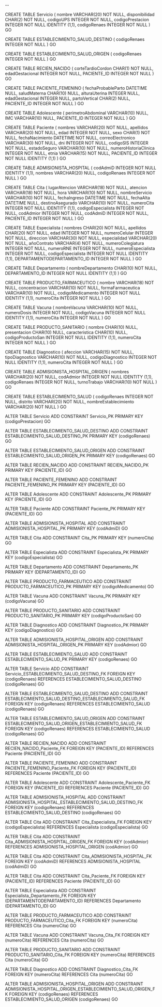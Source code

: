 --<ScriptOptions statementTerminator="GO"/>

CREATE TABLE Servicio (
		nombre VARCHAR(20) NOT NULL,
		disponibilidad CHAR(2) NOT NULL,
		codigoUPS INTEGER NOT NULL,
		codigoPrestacion INTEGER NOT NULL IDENTITY (1,1),
		codigoRenaes INTEGER NOT NULL
	)
GO

CREATE TABLE ESTABLECIMIENTO_SALUD_DESTINO (
		codigoRenaes INTEGER NOT NULL
	)
GO

CREATE TABLE ESTABLECIMIENTO_SALUD_ORIGEN (
		codigoRenaes INTEGER NOT NULL
	)
GO

CREATE TABLE RECIEN_NACIDO (
		corteTardioCordon CHAR(1) NOT NULL,
		edadGestacional INTEGER NOT NULL,
		PACIENTE_ID INTEGER NOT NULL
	)
GO

CREATE TABLE PACIENTE_FEMENINO (
		fechaProbableParto DATETIME NULL,
		saludMaterna CHAR(10) NULL,
		alturaUterina INTEGER NULL,
		edadGestacional INTEGER NULL,
		partoVertical CHAR(2) NULL,
		PACIENTE_ID INTEGER NOT NULL
	)
GO

CREATE TABLE Adolescente (
		perimetroAbdominal VARCHAR(10) NULL,
		IMC VARCHAR(10) NULL,
		PACIENTE_ID INTEGER NOT NULL
	)
GO

CREATE TABLE Paciente (
		nombres VARCHAR(20) NOT NULL,
		apellidos VARCHAR(20) NOT NULL,
		edad INTEGER NOT NULL,
		sexo CHAR(1) NOT NULL,
		fechaNacimiento DATETIME NOT NULL,
		correoElectronico VARCHAR(30) NOT NULL,
		dni INTEGER NOT NULL,
		codigoSIS INTEGER NOT NULL,
		estadoSeguro VARCHAR(10) NOT NULL,
		numeroHistoriaClinica INTEGER NOT NULL,
		etnia VARCHAR(15) NOT NULL,
		PACIENTE_ID INTEGER NOT NULL IDENTITY (1,1)
	)
GO

CREATE TABLE ADMISIONISTA_HOSPITAL (
		codAdmiD INTEGER NOT NULL IDENTITY (1,1),
		nombres VARCHAR(20) NULL,
		codigoRenaes INTEGER NOT NULL
	)
GO

CREATE TABLE Cita (
		lugarAtencion VARCHAR(18) NOT NULL,
		atencion VARCHAR(18) NOT NULL,
		hora VARCHAR(10) NOT NULL,
		nombreServicio VARCHAR(10) NOT NULL,
		fechaIngreso DATETIME NOT NULL,
		fechaAlta DATETIME NULL,
		destinoAsegurado VARCHAR(10) NOT NULL,
		numeroCita INTEGER NOT NULL IDENTITY (1,1),
		codigoEspecialista INTEGER NOT NULL,
		codAdmior INTEGER NOT NULL,
		codAdmiD INTEGER NOT NULL,
		PACIENTE_ID INTEGER NOT NULL
	)
GO

CREATE TABLE Especialista (
		nombres CHAR(20) NOT NULL,
		apellidos CHAR(20) NOT NULL,
		edad INTEGER NOT NULL,
		numeroCelular INTEGER NOT NULL,
		direccion VARCHAR(30) NOT NULL,
		especialidad VARCHAR(20) NOT NULL,
		añoContrato VARCHAR(4) NOT NULL,
		numeroColegiatura INTEGER NOT NULL,
		numeroRNE INTEGER NOT NULL,
		numeroEspecialista INTEGER NOT NULL,
		codigoEspecialista INTEGER NOT NULL IDENTITY (1,1),
		DEPARTAMENTODEPARTAMENTO_ID INTEGER NOT NULL
	)
GO

CREATE TABLE Departamento (
		nombreDepartamento CHAR(10) NOT NULL,
		DEPARTAMENTO_ID INTEGER NOT NULL IDENTITY (1,1)
	)
GO

CREATE TABLE PRODUCTO_FARMACEUTICO (
		nombre VARCHAR(18) NOT NULL,
		concentracion VARCHAR(10) NOT NULL,
		formaFarmaceutica VARCHAR(10) NOT NULL,
		codigoMedicamento INTEGER NOT NULL IDENTITY (1,1),
		numeroCita INTEGER NOT NULL
	)
GO

CREATE TABLE Vacuna (
		nombreVacuna VARCHAR(10) NOT NULL,
		numeroDosis INTEGER NOT NULL,
		codigoVacuna INTEGER NOT NULL IDENTITY (1,1),
		numeroCita INTEGER NOT NULL
	)
GO

CREATE TABLE PRODUCTO_SANITARIO (
		nombre CHAR(10) NULL,
		presentacion CHAR(10) NULL,
		caracteristica CHAR(10) NULL,
		codigoProductoSan INTEGER NOT NULL IDENTITY (1,1),
		numeroCita INTEGER NOT NULL
	)
GO

CREATE TABLE Diagnostico (
		afeccion VARCHAR(15) NOT NULL,
		tipoDiagnostico VARCHAR(10) NOT NULL,
		codigoDiagnostico INTEGER NOT NULL IDENTITY (1,1),
		numeroCita INTEGER NOT NULL
	)
GO

CREATE TABLE ADMISIONISTA_HOSPITAL_ORIGEN (
		nombres VARCHAR(20) NOT NULL,
		codAdmior INTEGER NOT NULL IDENTITY (1,1),
		codigoRenaes INTEGER NOT NULL,
		turnoTrabajo VARCHAR(10) NOT NULL
	)
GO

CREATE TABLE ESTABLECIMIENTO_SALUD (
		codigoRenaes INTEGER NOT NULL,
		distrito VARCHAR(20) NOT NULL,
		nombreEstablecimiento VARCHAR(20) NOT NULL
	)
GO

ALTER TABLE Servicio ADD CONSTRAINT Servicio_PK PRIMARY KEY
	(codigoPrestacion)
GO

ALTER TABLE ESTABLECIMIENTO_SALUD_DESTINO ADD CONSTRAINT ESTABLECIMIENTO_SALUD_DESTINO_PK PRIMARY KEY
	(codigoRenaes)
GO

ALTER TABLE ESTABLECIMIENTO_SALUD_ORIGEN ADD CONSTRAINT ESTABLECIMIENTO_SALUD_ORIGEN_PK PRIMARY KEY
	(codigoRenaes)
GO

ALTER TABLE RECIEN_NACIDO ADD CONSTRAINT RECIEN_NACIDO_PK PRIMARY KEY
	(PACIENTE_ID)
GO

ALTER TABLE PACIENTE_FEMENINO ADD CONSTRAINT PACIENTE_FEMENINO_PK PRIMARY KEY
	(PACIENTE_ID)
GO

ALTER TABLE Adolescente ADD CONSTRAINT Adolescente_PK PRIMARY KEY
	(PACIENTE_ID)
GO

ALTER TABLE Paciente ADD CONSTRAINT Paciente_PK PRIMARY KEY
	(PACIENTE_ID)
GO

ALTER TABLE ADMISIONISTA_HOSPITAL ADD CONSTRAINT ADMISIONISTA_HOSPITAL_PK PRIMARY KEY
	(codAdmiD)
GO

ALTER TABLE Cita ADD CONSTRAINT Cita_PK PRIMARY KEY
	(numeroCita)
GO

ALTER TABLE Especialista ADD CONSTRAINT Especialista_PK PRIMARY KEY
	(codigoEspecialista)
GO

ALTER TABLE Departamento ADD CONSTRAINT Departamento_PK PRIMARY KEY
	(DEPARTAMENTO_ID)
GO

ALTER TABLE PRODUCTO_FARMACEUTICO ADD CONSTRAINT PRODUCTO_FARMACEUTICO_PK PRIMARY KEY
	(codigoMedicamento)
GO

ALTER TABLE Vacuna ADD CONSTRAINT Vacuna_PK PRIMARY KEY
	(codigoVacuna)
GO

ALTER TABLE PRODUCTO_SANITARIO ADD CONSTRAINT PRODUCTO_SANITARIO_PK PRIMARY KEY
	(codigoProductoSan)
GO

ALTER TABLE Diagnostico ADD CONSTRAINT Diagnostico_PK PRIMARY KEY
	(codigoDiagnostico)
GO

ALTER TABLE ADMISIONISTA_HOSPITAL_ORIGEN ADD CONSTRAINT ADMISIONISTA_HOSPITAL_ORIGEN_PK PRIMARY KEY
	(codAdmior)
GO

ALTER TABLE ESTABLECIMIENTO_SALUD ADD CONSTRAINT ESTABLECIMIENTO_SALUD_PK PRIMARY KEY
	(codigoRenaes)
GO

ALTER TABLE Servicio ADD CONSTRAINT Servicio_ESTABLECIMIENTO_SALUD_DESTINO_FK FOREIGN KEY
	(codigoRenaes)
	REFERENCES ESTABLECIMIENTO_SALUD_DESTINO
	(codigoRenaes)
GO

ALTER TABLE ESTABLECIMIENTO_SALUD_DESTINO ADD CONSTRAINT ESTABLECIMIENTO_SALUD_DESTINO_ESTABLECIMIENTO_SALUD_FK FOREIGN KEY
	(codigoRenaes)
	REFERENCES ESTABLECIMIENTO_SALUD
	(codigoRenaes)
GO

ALTER TABLE ESTABLECIMIENTO_SALUD_ORIGEN ADD CONSTRAINT ESTABLECIMIENTO_SALUD_ORIGEN_ESTABLECIMIENTO_SALUD_FK FOREIGN KEY
	(codigoRenaes)
	REFERENCES ESTABLECIMIENTO_SALUD
	(codigoRenaes)
GO

ALTER TABLE RECIEN_NACIDO ADD CONSTRAINT RECIEN_NACIDO_Paciente_FK FOREIGN KEY
	(PACIENTE_ID)
	REFERENCES Paciente
	(PACIENTE_ID)
GO

ALTER TABLE PACIENTE_FEMENINO ADD CONSTRAINT PACIENTE_FEMENINO_Paciente_FK FOREIGN KEY
	(PACIENTE_ID)
	REFERENCES Paciente
	(PACIENTE_ID)
GO

ALTER TABLE Adolescente ADD CONSTRAINT Adolescente_Paciente_FK FOREIGN KEY
	(PACIENTE_ID)
	REFERENCES Paciente
	(PACIENTE_ID)
GO

ALTER TABLE ADMISIONISTA_HOSPITAL ADD CONSTRAINT ADMISIONISTA_HOSPITAL_ESTABLECIMIENTO_SALUD_DESTINO_FK FOREIGN KEY
	(codigoRenaes)
	REFERENCES ESTABLECIMIENTO_SALUD_DESTINO
	(codigoRenaes)
GO

ALTER TABLE Cita ADD CONSTRAINT Cita_Especialista_FK FOREIGN KEY
	(codigoEspecialista)
	REFERENCES Especialista
	(codigoEspecialista)
GO

ALTER TABLE Cita ADD CONSTRAINT Cita_ADMISIONISTA_HOSPITAL_ORIGEN_FK FOREIGN KEY
	(codAdmior)
	REFERENCES ADMISIONISTA_HOSPITAL_ORIGEN
	(codAdmior)
GO

ALTER TABLE Cita ADD CONSTRAINT Cita_ADMISIONISTA_HOSPITAL_FK FOREIGN KEY
	(codAdmiD)
	REFERENCES ADMISIONISTA_HOSPITAL
	(codAdmiD)
GO

ALTER TABLE Cita ADD CONSTRAINT Cita_Paciente_FK FOREIGN KEY
	(PACIENTE_ID)
	REFERENCES Paciente
	(PACIENTE_ID)
GO

ALTER TABLE Especialista ADD CONSTRAINT Especialista_Departamento_FK FOREIGN KEY
	(DEPARTAMENTODEPARTAMENTO_ID)
	REFERENCES Departamento
	(DEPARTAMENTO_ID)
GO

ALTER TABLE PRODUCTO_FARMACEUTICO ADD CONSTRAINT PRODUCTO_FARMACEUTICO_Cita_FK FOREIGN KEY
	(numeroCita)
	REFERENCES Cita
	(numeroCita)
GO

ALTER TABLE Vacuna ADD CONSTRAINT Vacuna_Cita_FK FOREIGN KEY
	(numeroCita)
	REFERENCES Cita
	(numeroCita)
GO

ALTER TABLE PRODUCTO_SANITARIO ADD CONSTRAINT PRODUCTO_SANITARIO_Cita_FK FOREIGN KEY
	(numeroCita)
	REFERENCES Cita
	(numeroCita)
GO

ALTER TABLE Diagnostico ADD CONSTRAINT Diagnostico_Cita_FK FOREIGN KEY
	(numeroCita)
	REFERENCES Cita
	(numeroCita)
GO

ALTER TABLE ADMISIONISTA_HOSPITAL_ORIGEN ADD CONSTRAINT ADMISIONISTA_HOSPITAL_ORIGEN_ESTABLECIMIENTO_SALUD_ORIGEN_FK FOREIGN KEY
	(codigoRenaes)
	REFERENCES ESTABLECIMIENTO_SALUD_ORIGEN
	(codigoRenaes)
GO

